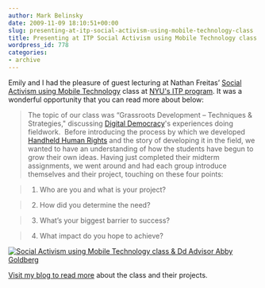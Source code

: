 ```yaml
---
author: Mark Belinsky
date: 2009-11-09 18:10:51+00:00
slug: presenting-at-itp-social-activism-using-mobile-technology-class
title: Presenting at ITP Social Activism using Mobile Technology class
wordpress_id: 778
categories:
- archive
---
```


Emily and I had the pleasure of guest lecturing at Nathan Freitas’ [Social Activism using Mobile Technology](http://openideals.com/itp2800/) class at [NYU's ITP program](http://itp.nyu.edu/). It was a wonderful opportunity that you can read more about below:


> The topic of our class was “Grassroots Development – Techniques & Strategies," discussing [Digital Democracy](../)'s experiences doing fieldwork.  Before introducing the process by which we developed [Handheld Human Rights](../programming/#hhr) and the story of developing it in the field, we wanted to have an understanding of how the students have begun to grow their own ideas. Having just completed their midterm assignments, we went around and had each group introduce themselves and their project, touching on these four points:




>

>
>

>   1. Who are you and what is your project?
>

>   2. How did you determine the need?
>

>   3. What’s your biggest barrier to success?
>

>   4. What impact do you hope to achieve?
>






>

[![Social Activism using Mobile Technology class & Dd Advisor Abby Goldberg](https://4hours.files.wordpress.com/2009/11/img_1041.jpg?w=300&h=225)](http://4hours.wordpress.com/2009/11/09/presenting-at-itp-social-activism-using-mobile-technology-class/)


[Visit my blog to read more](http://4hours.wordpress.com/2009/11/09/presenting-at-itp-social-activism-using-mobile-technology-class/) about the class and their projects.
